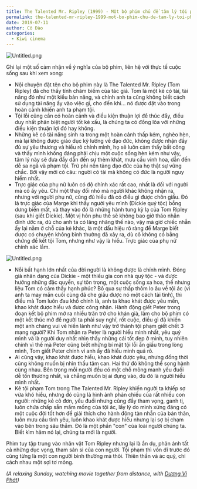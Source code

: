 ```yaml
---
title: The Talented Mr. Ripley (1999) - Một bộ phim chủ đề tâm lý tội phạm không thể bỏ qua
permalink: the-talented-mr-ripley-1999-mot-bo-phim-chu-de-tam-ly-toi-pham-khong-the-bo-qua/
date: 2019-07-11
author: Cô Đào
categories:
  - Kiwi cinema
---
```


![Untitled.png](/images/713c2e5e-8ec1-4e0a-ad7c-8fb5451e0bab/Untitled_1.png)

Ghi lại một số cảm nhận về ý nghĩa của bộ phim, liên hệ với thực tế cuộc sống sau khi xem xong:

- Nội chuyện đặt tên cho bộ phim này là The Talented Mr. Ripley (Tom Ripley) đã cho thấy tính châm biếm của tác giả. Tom là một kẻ có tài, tài năng đó như một kiểu bản năng, và chính anh ta cũng không biết cách sử dụng tài năng ấy vào việc gì, cho đến khi... nó được đặt vào trong hoàn cảnh khiến anh ta phạm tội.
- Tội lỗi cũng cần có hoàn cảnh và điều kiện thuận lợi để thúc đẩy, điều duy nhất phân biệt người tốt kẻ xấu, là chúng ta có đồng lõa với những điều kiện thuận lợi đó hay không.
- Những kẻ có tài năng sinh ra trong một hoàn cảnh thấp kém, nghèo hèn, mà lại không được giáo dục kỹ lưỡng về đạo đức, không được nhận đầy đủ sự yêu thương và hiểu rõ chính mình, họ sẽ luôn cảm thấy bất công và thấy mình không đáng phải chịu một cuộc sống hèn kém như vậy, tâm lý này sẽ đưa đẩy dẫn đến sự thèm khát, mưu cầu vinh hoa, dẫn đến dễ sa ngã và phạm tội. Trừ phi nền tảng đạo đức của họ thật sự vững chắc. Bởi vậy mới có câu: người có tài mà không có đức là người nguy hiểm nhất.
- Trực giác của phụ nữ luôn có độ chính xác rất cao, nhất là đối với người mà cô ấy yêu. Chỉ một thay đổi nhỏ mà người khác không nhận ra, nhưng với người phụ nữ, cũng đủ hiểu đã có điều gì được chôn giấu. Đó là trực giác của Marge khi thấy người yêu mình (Dickie quý tộc) bỗng dưng biến mất, và thay vào đó là những hành tung kỳ lạ của Tom Ripley (sau khi giết Dickie). Một vị hôn phu thề sẽ không bao giờ tháo nhẫn đính ước ra, dù cho anh ta có lăng nhăng thế nào, vậy mà giờ chiếc nhẫn ấy lại nằm ở chỗ của kẻ khác, là một dấu hiệu rõ ràng để Marge biết được có chuyện không bình thường đã xảy ra, dù cô không có bằng chứng để kết tội Tom, nhưng như vậy là hiểu. Trực giác của phụ nữ chính xác lắm.

![Untitled.png](/images/713c2e5e-8ec1-4e0a-ad7c-8fb5451e0bab/Untitled_2.png)

- Nỗi bất hạnh lớn nhất của đời người là không được là chính mình. Đóng giả nhân dạng của Dickie - một thiếu gia con nhà quý tộc - và được hưởng những đặc quyền, sự tôn trọng, một cuộc sống xa hoa, thế nhưng liệu Tom có cảm thấy hạnh phúc? Bỏ qua sự thấp thỏm lo âu về tội ác (vì anh ta may mắn cuối cùng đã che giấu được nó một cách tài tình), thì điều mà Tom luôn đau khổ chính là, anh ta khao khát được yêu mến, khao khát được hiểu và được công nhận. Hành động giết Peter trong đoạn kết bộ phim mở ra nhiều trăn trở cho khán giả, làm cho bộ phim có một kết thúc mở để người ta phải suy nghĩ, rốt cuộc, điều gì đã khiến một anh chàng vui vẻ hiền lành như vậy trở thành tội phạm giết chết 3 mạng người? Khi Tom nhận ra Peter là người hiểu mình nhất, yêu quý mình và là người duy nhất nhìn thấy những cái tốt đẹp ở mình, tuy nhiên chính vì thế mà Peter cũng biết những bí mật tội lỗi ẩn giấu trong lòng mình, Tom giết Peter chính vì anh ấy đã hiểu mình quá rõ.
- Ai cũng vậy, khao khát được hiểu, khao khát được yêu, nhưng đồng thời cũng không muốn bị nhìn thấu tâm can. Hai thứ đó không thể song hành cùng nhau. Bên trong mỗi người đều có một chỗ mỏng manh yếu đuối dễ tổn thương nhất, và chẳng muốn bị ai đụng vào, dù đó là người hiểu mình nhất.
- Kẻ tội phạm Tom trong The Talented Mr. Ripley khiến người ta khiếp sợ vừa khó hiểu, nhưng đó cũng là hình ảnh phản chiếu của rất nhiều con người: những kẻ cô đơn, yếu đuối nhưng cũng đầy tham vọng, ganh tị, luôn chứa chấp sẵn mầm mống của tội ác, lấy lý do mình xứng đáng có một cuộc đời tốt hơn để giải thích cho hành động tàn nhẫn của bản thân, luôn mưu cầu tình yêu, luôn khao khát được hiểu nhưng lại sợ bị chạm vào bên trong sâu thẳm. Đó là một phần "con" của loài người chúng ta. Biết kìm hãm nó lại, chúng ta mới là người.

Phim tuy tập trung vào nhân vật Tom Ripley nhưng lại là ẩn dụ, phản ánh tất cả những dục vọng, tham sân si của con người. Tội phạm thì vốn dĩ trước đó cũng từng là một con người bình thường mà thôi. Thiên thần và ác quỷ, chỉ cách nhau một sợi tơ mỏng.

*(A relaxing Sunday, watching movie together from distance, with* [_Dương Vì Phát_](https://www.facebook.com/viphat?__tn__=%2CdK*F-R&eid=ARD2a05b9QcBIUQSaPKu84tBcuF-26nUQZMjnLNhQBtW2kDsxDd8EzJcqr59V8UerlyLMHt6bBmatPff)_)_
